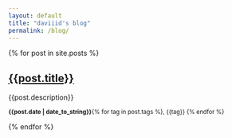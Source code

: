 ```yaml
---
layout: default
title: "daviiid's blog"
permalink: /blog/
---
```


{% for post in site.posts %}

## [{{post.title}}]({{site.baseurl}}{{post.url}})

{{post.description}} 

<small><b>{{post.date | date_to_string}}</b>{% for tag in post.tags %}, {{tag}} {% endfor %} </small>


{% endfor %}
